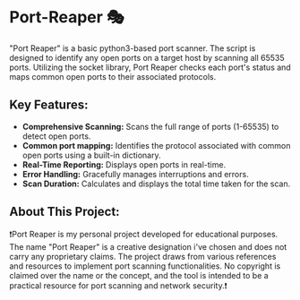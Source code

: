 # Port-Reaper 🎭
"Port Reaper" is a basic python3-based port scanner. 
The script is designed to identify any open ports on a target host by scanning all 65535 ports.
Utilizing the socket library, Port Reaper checks each port's status and maps common open ports to their associated protocols.

## Key Features:
- **Comprehensive Scanning:** Scans the full range of ports (1-65535) to detect open ports.
- **Common port mapping:** Identifies the protocol associated with common open ports using a built-in dictionary.
- **Real-Time Reporting:** Displays open ports in real-time.
- **Error Handling:** Gracefully manages interruptions and errors.
- **Scan Duration:** Calculates and displays the total time taken for the scan.

## About This Project:
❗Port Reaper is my personal project developed for educational purposes. The name "Port Reaper" is a creative designation i've chosen and does not carry any proprietary claims. The project draws from various references and resources to implement port scanning functionalities. No copyright is claimed over the name or the concept, and the tool is intended to be a practical resource for port scanning and network security.❗
